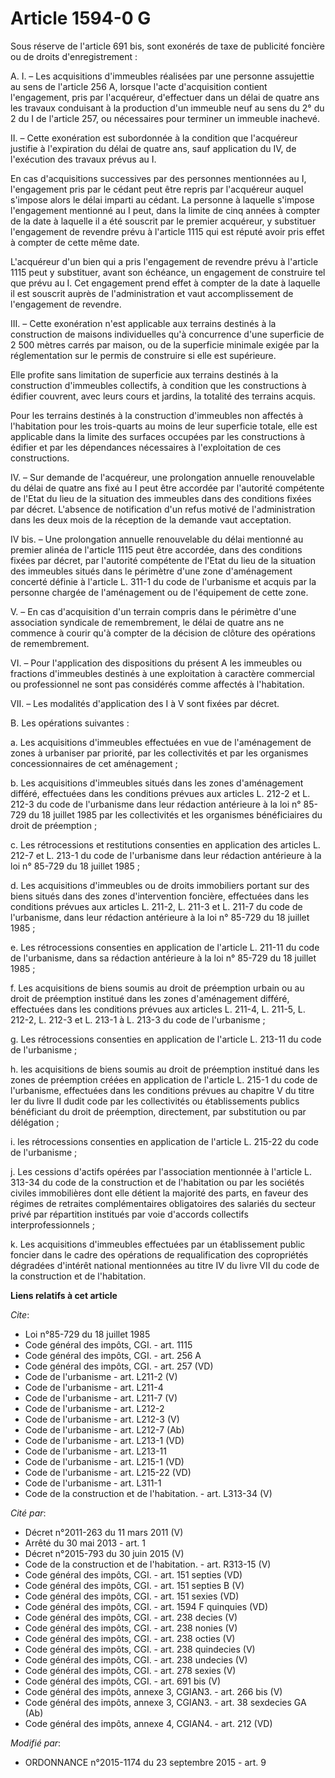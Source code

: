 # Article 1594-0 G

Sous réserve de l'article 691 bis, sont exonérés de taxe de publicité foncière ou de droits d'enregistrement : 

A. I. – Les acquisitions d'immeubles réalisées par une personne assujettie au sens de l'article 256 A, lorsque l'acte
d'acquisition contient l'engagement, pris par l'acquéreur, d'effectuer dans un délai de quatre ans les travaux conduisant à
la production d'un immeuble neuf au sens du 2° du 2 du I de l'article 257, ou nécessaires pour terminer un immeuble
inachevé. 

II. – Cette exonération est subordonnée à la condition que l'acquéreur justifie à l'expiration du délai de quatre ans, sauf
application du IV, de l'exécution des travaux prévus au I. 

En cas d'acquisitions successives par des personnes mentionnées au I, l'engagement pris par le cédant peut être repris par
l'acquéreur auquel s'impose alors le délai imparti au cédant. La personne à laquelle s'impose l'engagement mentionné au I
peut, dans la limite de cinq années à compter de la date à laquelle il a été souscrit par le premier acquéreur, y substituer
l'engagement de revendre prévu à l'article 1115 qui est réputé avoir pris effet à compter de cette même date. 

L'acquéreur d'un bien qui a pris l'engagement de revendre prévu à l'article 1115 peut y substituer, avant son échéance, un
engagement de construire tel que prévu au I. Cet engagement prend effet à compter de la date à laquelle il est souscrit
auprès de l'administration et vaut accomplissement de l'engagement de revendre. 

III. – Cette exonération n'est applicable aux terrains destinés à la construction de maisons individuelles qu'à concurrence
d'une superficie de 2 500 mètres carrés par maison, ou de la superficie minimale exigée par la réglementation sur le permis
de construire si elle est supérieure. 

Elle profite sans limitation de superficie aux terrains destinés à la construction d'immeubles collectifs, à condition que
les constructions à édifier couvrent, avec leurs cours et jardins, la totalité des terrains acquis. 

Pour les terrains destinés à la construction d'immeubles non affectés à l'habitation pour les trois-quarts au moins de leur
superficie totale, elle est applicable dans la limite des surfaces occupées par les constructions à édifier et par les
dépendances nécessaires à l'exploitation de ces constructions. 

IV. – Sur demande de l'acquéreur, une prolongation annuelle renouvelable du délai de quatre ans fixé au I peut être accordée
par l'autorité compétente de l'Etat du lieu de la situation des immeubles dans des conditions fixées par décret. L'absence de
notification d'un refus motivé de l'administration dans les deux mois de la réception de la demande vaut acceptation. 

IV bis. – Une prolongation annuelle renouvelable du délai mentionné au premier alinéa de l'article 1115 peut être accordée,
dans des conditions fixées par décret, par l'autorité compétente de l'Etat du lieu de la situation des immeubles situés dans
le périmètre d'une zone d'aménagement concerté définie à l'article L. 311-1 du code de l'urbanisme et acquis par la personne
chargée de l'aménagement ou de l'équipement de cette zone. 

V. – En cas d'acquisition d'un terrain compris dans le périmètre d'une association syndicale de remembrement, le délai de
quatre ans ne commence à courir qu'à compter de la décision de clôture des opérations de remembrement. 

VI. – Pour l'application des dispositions du présent A les immeubles ou fractions d'immeubles destinés à une exploitation à
caractère commercial ou professionnel ne sont pas considérés comme affectés à l'habitation. 

VII. – Les modalités d'application des I à V sont fixées par décret. 

B. Les opérations suivantes : 

a. Les acquisitions d'immeubles effectuées en vue de l'aménagement de zones à urbaniser par priorité, par les collectivités
et par les organismes concessionnaires de cet aménagement ; 

b. Les acquisitions d'immeubles situés dans les zones d'aménagement différé, effectuées dans les conditions prévues aux
articles L. 212-2 et L. 212-3 du code de l'urbanisme dans leur rédaction antérieure à la loi n° 85-729 du 18 juillet 1985 par
les collectivités et les organismes bénéficiaires du droit de préemption ; 

c. Les rétrocessions et restitutions consenties en application des articles L. 212-7 et L. 213-1 du code de l'urbanisme dans
leur rédaction antérieure à la loi n° 85-729 du 18 juillet 1985 ; 

d. Les acquisitions d'immeubles ou de droits immobiliers portant sur des biens situés dans des zones d'intervention foncière,
effectuées dans les conditions prévues aux articles L. 211-2, L. 211-3 et L. 211-7 du code de l'urbanisme, dans leur
rédaction antérieure à la loi n° 85-729 du 18 juillet 1985 ; 

e. Les rétrocessions consenties en application de l'article L. 211-11 du code de l'urbanisme, dans sa rédaction antérieure à
la loi n° 85-729 du 18 juillet 1985 ; 

f. Les acquisitions de biens soumis au droit de préemption urbain ou au droit de préemption institué dans les zones
d'aménagement différé, effectuées dans les conditions prévues aux articles L. 211-4, L. 211-5, L. 212-2, L. 212-3 et L. 213-1
à L. 213-3 du code de l'urbanisme ; 

g. Les rétrocessions consenties en application de l'article L. 213-11 du code de l'urbanisme ; 

h. les acquisitions de biens soumis au droit de préemption institué dans les zones de préemption créées en application de
l'article L. 215-1 du code de l'urbanisme, effectuées dans les conditions prévues au chapitre V du titre Ier du livre II
dudit code par les collectivités ou établissements publics bénéficiant du droit de préemption, directement, par substitution
ou par délégation ; 

i. les rétrocessions consenties en application de l'article L. 215-22 du code de l'urbanisme ; 

j. Les cessions d'actifs opérées par l'association mentionnée à l'article L. 313-34 du code de la construction et de
l'habitation ou par les sociétés civiles immobilières dont elle détient la majorité des parts, en faveur des régimes de
retraites complémentaires obligatoires des salariés du secteur privé par répartition institués par voie d'accords collectifs
interprofessionnels ; 

k. Les acquisitions d'immeubles effectuées par un établissement public foncier dans le cadre des opérations de
requalification des copropriétés dégradées d'intérêt national mentionnées au titre IV du livre VII du code de la construction
et de l'habitation.

**Liens relatifs à cet article**

_Cite_:

  - Loi n°85-729 du 18 juillet 1985
  - Code général des impôts, CGI. - art. 1115
  - Code général des impôts, CGI. - art. 256 A
  - Code général des impôts, CGI. - art. 257 (VD)
  - Code de l'urbanisme - art. L211-2 (V)
  - Code de l'urbanisme - art. L211-4
  - Code de l'urbanisme - art. L211-7 (V)
  - Code de l'urbanisme - art. L212-2
  - Code de l'urbanisme - art. L212-3 (V)
  - Code de l'urbanisme - art. L212-7 (Ab)
  - Code de l'urbanisme - art. L213-1 (VD)
  - Code de l'urbanisme - art. L213-11
  - Code de l'urbanisme - art. L215-1 (VD)
  - Code de l'urbanisme - art. L215-22 (VD)
  - Code de l'urbanisme - art. L311-1
  - Code de la construction et de l'habitation. - art. L313-34 (V)

_Cité par_:

  - Décret n°2011-263 du 11 mars 2011 (V)
  - Arrêté du 30 mai 2013 - art. 1
  - Décret n°2015-793 du 30 juin 2015 (V)
  - Code de la construction et de l'habitation. - art. R313-15 (V)
  - Code général des impôts, CGI. - art. 151 septies (VD)
  - Code général des impôts, CGI. - art. 151 septies B (V)
  - Code général des impôts, CGI. - art. 151 sexies (VD)
  - Code général des impôts, CGI. - art. 1594 F quinquies (VD)
  - Code général des impôts, CGI. - art. 238 decies (V)
  - Code général des impôts, CGI. - art. 238 nonies (V)
  - Code général des impôts, CGI. - art. 238 octies (V)
  - Code général des impôts, CGI. - art. 238 quindecies (V)
  - Code général des impôts, CGI. - art. 238 undecies (V)
  - Code général des impôts, CGI. - art. 278 sexies (V)
  - Code général des impôts, CGI. - art. 691 bis (V)
  - Code général des impôts, annexe 3, CGIAN3. - art. 266 bis (V)
  - Code général des impôts, annexe 3, CGIAN3. - art. 38 sexdecies GA (Ab)
  - Code général des impôts, annexe 4, CGIAN4. - art. 212 (VD)

_Modifié par_:

  - ORDONNANCE n°2015-1174 du 23 septembre 2015 - art. 9
